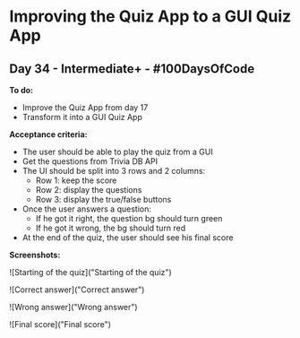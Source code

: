 # Improving the Quiz App to a GUI Quiz App
## Day 34 - Intermediate+ - \#100DaysOfCode

**To do:**
* Improve the Quiz App from day 17
* Transform it into a GUI Quiz App

**Acceptance criteria:**
* The user should be able to play the quiz from a GUI
* Get the questions from Trivia DB API
* The UI should be split into 3 rows and 2 columns:
    * Row 1: keep the score
    * Row 2: display the questions
    * Row 3: display the true/false buttons
* Once the user answers a question:
    * If he got it right, the question bg should turn green
    * If he got it wrong, the bg should turn red
* At the end of the quiz, the user should see his final score

**Screenshots:**

![Starting of the quiz]("Starting of the quiz")

![Correct answer]("Correct answer")

![Wrong answer]("Wrong answer")

![Final score]("Final score")
